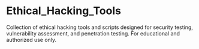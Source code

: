 # Ethical_Hacking_Tools
Collection of ethical hacking tools and scripts designed for security testing, vulnerability assessment, and penetration testing. For educational and authorized use only.
